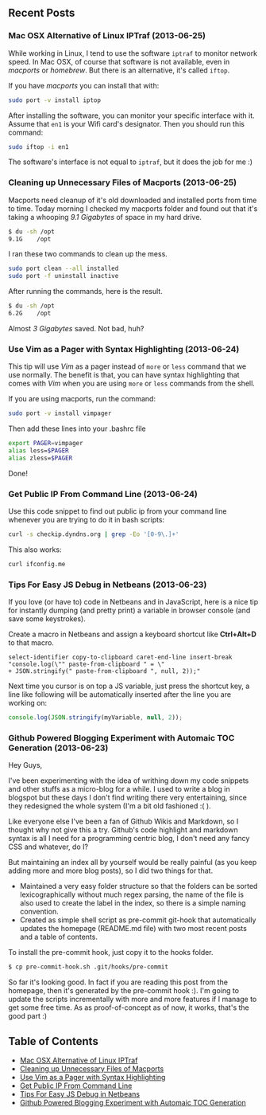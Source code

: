 ## Recent Posts

### Mac OSX Alternative of Linux IPTraf (2013-06-25)

While working in Linux, I tend to use the software `iptraf` to monitor network speed. In Mac OSX, of course that software is not available, even in _macports_ or _homebrew_. But there is an alternative, it's called `iftop`.

If you have _macports_ you can install that with:

```bash
sudo port -v install iptop
```

After installing the software, you can monitor your specific interface with it. Assume that `en1` is your Wifi card's designator. Then you should run this command:

```bash
sudo iftop -i en1
```

The software's interface is not equal to `iptraf`, but it does the job for me :)



### Cleaning up Unnecessary Files of Macports (2013-06-25)

Macports need cleanup of it's old downloaded and installed ports from time to time. Today morning I checked my macports folder and found out that it's taking a whooping _9.1 Gigabytes_ of space in my hard drive.

```bash
$ du -sh /opt
9.1G	/opt
```

I ran these two commands to clean up the mess.

```bash
sudo port clean --all installed
sudo port -f uninstall inactive
```

After running the commands, here is the result.

```bash
$ du -sh /opt
6.2G	/opt
```

Almost _3 Gigabytes_ saved. Not bad, huh?



### Use Vim as a Pager with Syntax Highlighting (2013-06-24)

This tip will use _Vim_ as a pager instead of `more` or `less` command that we use normally. The benefit is that, you can have syntax highlighting that comes with _Vim_ when you are using `more` or `less` commands from the shell.

If you are using macports, run the command:
```bash
sudo port -v install vimpager
```

Then add these lines into your .bashrc file

```bash
export PAGER=vimpager
alias less=$PAGER
alias zless=$PAGER
```

Done!


### Get Public IP From Command Line (2013-06-24)

Use this code snippet to find out public ip from your command line whenever you are trying to do it in bash scripts:

```bash
curl -s checkip.dyndns.org | grep -Eo '[0-9\.]+' 
```
This also works:
```bash
curl ifconfig.me
```


### Tips For Easy JS Debug in Netbeans (2013-06-23)

If you love (or have to) code in Netbeans and in JavaScript, here is a nice tip for instantly dumping (and pretty print) a variable in browser console (and save some keystrokes).

Create a macro in Netbeans and assign a keyboard shortcut like __Ctrl+Alt+D__ to that macro.

```
select-identifier copy-to-clipboard caret-end-line insert-break 
"console.log(\"" paste-from-clipboard " = \" 
+ JSON.stringify(" paste-from-clipboard ", null, 2));"
```

Next time you cursor is on top a JS variable, just press the shortcut key, a line like following will be automatically inserted after the line you are working on:

```javascript
console.log(JSON.stringify(myVariable, null, 2));
```


### Github Powered Blogging Experiment with Automaic TOC Generation (2013-06-23)

Hey Guys,

I've been experimenting with the idea of writhing down my code snippets and other stuffs as a micro-blog for a while. I used to write a blog in blogspot but these days I don't find writing there very entertaining, since they redesigned the whole system (I'm a bit old fashioned :( ).

Like everyone else I've been a fan of Github Wikis and Markdown, so I thought why not give this a try. Github's code highlight and markdown syntax is all I need for a programming centric blog, I don't need any fancy CSS and whatever, do I?

But maintaining an index all by yourself would be really painful (as you keep adding more and more blog posts), so I did two things for that.

* Maintained a very easy folder structure so that the folders can be sorted lexicographically without much regex parsing, the name of the file is also used to create the label in the index, so there is a simple naming convention.
* Created as simple shell script as pre-commit git-hook that automatically updates the homepage (README.md file) with two most recent posts and a table of contents.

To install the pre-commit hook, just copy it to the hooks folder.

```bash
$ cp pre-commit-hook.sh .git/hooks/pre-commit 
```

So far it's looking good. In fact if you are reading this post from the homepage, then it's generated by the pre-commit hook :). I'm going to update the scripts incrementally with more and more features if I manage to get some free time. As as proof-of-concept as of now, it works, that's the good part :)


## Table of Contents

* [Mac OSX Alternative of Linux IPTraf](2013-06/25-Mac-OSX-Alternative-of-Linux-IPTraf.md)
* [Cleaning up Unnecessary Files of Macports](2013-06/25-Cleaning-up-Unnecessary-Files-of-Macports.md)
* [Use Vim as a Pager with Syntax Highlighting](2013-06/24-Use-Vim-as-a-Pager-with-Syntax-Highlighting.md)
* [Get Public IP From Command Line](2013-06/24-Get-Public-IP-From-Command-Line.md)
* [Tips For Easy JS Debug in Netbeans](2013-06/23-Tips-For-Easy-JS-Debug-in-Netbeans.md)
* [Github Powered Blogging Experiment with Automaic TOC Generation](2013-06/23-Github-Powered-Blogging-Experiment-with-Automaic-TOC-Generation.md)
